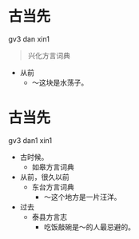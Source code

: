 # 古当先
gv3 dan xin1
> 兴化方言词典
- 从前
  - ～这块是水荡子。

# 古当先
gv3 dan1 xin1
+ 古时候。
  * 如皋方言词典
+ 从前，很久以前
  * 东台方言词典
    - ～这个地方是一片汪洋。
+ 过去
  * 泰县方言志
    - 吃饭敲碗是～的人最忌避的。
